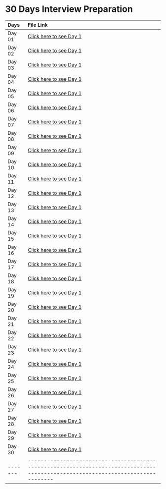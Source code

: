 # 30 Days Interview Preparation
| Days     | File Link |
|:---------|:----------|
|Day 01 | [Click here to see Day 1](https://github.com/MokarbeenAnsari/ineuron-30-days-interview-preparation/blob/main/files/Day_01.pdf) |
|Day 02 | [Click here to see Day 1](https://github.com/MokarbeenAnsari/ineuron-30-days-interview-preparation/blob/main/files/Day_02.pdf) |
|Day 03 | [Click here to see Day 1](https://github.com/MokarbeenAnsari/ineuron-30-days-interview-preparation/blob/main/files/Day_03.pdf) |
|Day 04 | [Click here to see Day 1](https://github.com/MokarbeenAnsari/ineuron-30-days-interview-preparation/blob/main/files/Day_04.pdf) |
|Day 05 | [Click here to see Day 1](https://github.com/MokarbeenAnsari/ineuron-30-days-interview-preparation/blob/main/files/Day_05.pdf) |
|Day 06 | [Click here to see Day 1](https://github.com/MokarbeenAnsari/ineuron-30-days-interview-preparation/blob/main/files/Day_06.pdf) |
|Day 07 | [Click here to see Day 1](https://github.com/MokarbeenAnsari/ineuron-30-days-interview-preparation/blob/main/files/Day_07.pdf) |
|Day 08 | [Click here to see Day 1](https://github.com/MokarbeenAnsari/ineuron-30-days-interview-preparation/blob/main/files/Day_08.pdf) |
|Day 09 | [Click here to see Day 1](https://github.com/MokarbeenAnsari/ineuron-30-days-interview-preparation/blob/main/files/Day_09.pdf) |
|Day 10 | [Click here to see Day 1](https://github.com/MokarbeenAnsari/ineuron-30-days-interview-preparation/blob/main/files/Day_10.pdf) |
|Day 11 | [Click here to see Day 1](https://github.com/MokarbeenAnsari/ineuron-30-days-interview-preparation/blob/main/files/Day_11.pdf) |
|Day 12 | [Click here to see Day 1](https://github.com/MokarbeenAnsari/ineuron-30-days-interview-preparation/blob/main/files/Day_12.pdf) |
|Day 13 | [Click here to see Day 1](https://github.com/MokarbeenAnsari/ineuron-30-days-interview-preparation/blob/main/files/Day_13.pdf) |
|Day 14 | [Click here to see Day 1](https://github.com/MokarbeenAnsari/ineuron-30-days-interview-preparation/blob/main/files/Day_14.pdf) |
|Day 15 | [Click here to see Day 1](https://github.com/MokarbeenAnsari/ineuron-30-days-interview-preparation/blob/main/files/Day_15.pdf) |
|Day 16 | [Click here to see Day 1](https://github.com/MokarbeenAnsari/ineuron-30-days-interview-preparation/blob/main/files/Day_16.pdf) |
|Day 17 | [Click here to see Day 1](https://github.com/MokarbeenAnsari/ineuron-30-days-interview-preparation/blob/main/files/Day_17.pdf) |
|Day 18 | [Click here to see Day 1](https://github.com/MokarbeenAnsari/ineuron-30-days-interview-preparation/blob/main/files/Day_18.pdf) |
|Day 19 | [Click here to see Day 1](https://github.com/MokarbeenAnsari/ineuron-30-days-interview-preparation/blob/main/files/Day_19.pdf) |
|Day 20 | [Click here to see Day 1](https://github.com/MokarbeenAnsari/ineuron-30-days-interview-preparation/blob/main/files/Day_20.pdf) |
|Day 21 | [Click here to see Day 1](https://github.com/MokarbeenAnsari/ineuron-30-days-interview-preparation/blob/main/files/Day_21.pdf) |
|Day 22 | [Click here to see Day 1](https://github.com/MokarbeenAnsari/ineuron-30-days-interview-preparation/blob/main/files/Day_22.pdf) |
|Day 23 | [Click here to see Day 1](https://github.com/MokarbeenAnsari/ineuron-30-days-interview-preparation/blob/main/files/Day_23.pdf) |
|Day 24 | [Click here to see Day 1](https://github.com/MokarbeenAnsari/ineuron-30-days-interview-preparation/blob/main/files/Day_24.pdf) |
|Day 25 | [Click here to see Day 1](https://github.com/MokarbeenAnsari/ineuron-30-days-interview-preparation/blob/main/files/Day_25.pdf) |
|Day 26 | [Click here to see Day 1](https://github.com/MokarbeenAnsari/ineuron-30-days-interview-preparation/blob/main/files/Day_26.pdf) |
|Day 27 | [Click here to see Day 1](https://github.com/MokarbeenAnsari/ineuron-30-days-interview-preparation/blob/main/files/Day_27.pdf) |
|Day 28 | [Click here to see Day 1](https://github.com/MokarbeenAnsari/ineuron-30-days-interview-preparation/blob/main/files/Day_28.pdf) |
|Day 29 | [Click here to see Day 1](https://github.com/MokarbeenAnsari/ineuron-30-days-interview-preparation/blob/main/files/Day_29.pdf) |
|Day 30 | [Click here to see Day 1](https://github.com/MokarbeenAnsari/ineuron-30-days-interview-preparation/blob/main/files/Day_30.pdf) |
|-------|--------------------------------------------------------------------------------------------------------------------------------|

